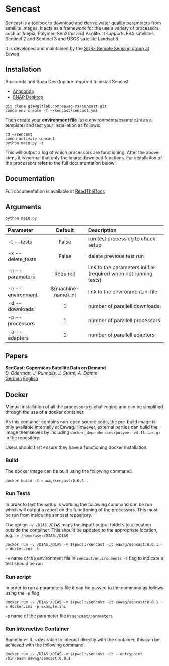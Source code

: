 # Sencast

Sencast is a toolbox to download and derive water quality parameters from satellite images. It acts as a framework for 
the use a variety of processors such as Idepix, Polymer, Sen2Cor and Acolite. It supports ESA satellites Sentinel 2 and 
Sentinel 3 and USGS satellite Landsat 8.

It is developed and maintained by the [SURF Remote Sensing group at Eawag](https://www.eawag.ch/en/department/surf/main-focus/remote-sensing/).
## Installation
Anaconda and Snap Desktop are required to install Sencast
- [Anaconda](https://www.anaconda.com)
- [SNAP Desktop](https://step.esa.int/main/download/snap-download/)
```
git clone git@gitlab.com:eawag-rs/sencast.git
conda env create -f ~/sencast/sencast.yml
```
Then create your **environment file** (use environments/example.ini as a template) and test your installation as follows:
```
cd ~/sencast
conda activate sencast
python main.py -t
```
This will output a log of which processors are functioning. After the above steps it is normal that only the image download functions. 
For installation of the processors refer to the full documentation below:

## Documentation

Full documentation is available at [ReadTheDocs](https://sencast.readthedocs.io/en/latest/?).


## Arguments

```
python main.py
```

| Parameter         |       Default       | Description                                                       |	
|:------------------|:-------------------:|:------------------------------------------------------------------|
| -t --tests 	      |       	False        | run test processing to check setup                                |
| -x --delete_tests |       	False        | delete previous test run                                          |
| -p --parameters 	 |      	Required      | link to the parameters.ini file (required when not running tests) |
| -e  --environment | ${machine-name}.ini | link to the environment.ini file                                  |
| -d -–downloads 	  |         	1	         | number of parallell downloads                                     |
| -p --processors   |         1	          | number of parallell processors                                    |
| -a --adapters	    |          1          | number of parallell adapters                                      |

## Papers

**SenCast: Copernicus Satellite Data on Demand**  
*D. Odermatt, J. Runnalls, J. Sturm, A. Damm*  
[German](https://www.dora.lib4ri.ch/eawag/islandora/object/eawag%3A21549/datastream/PDF4/Odermatt-2020-SenCast-%28accepted_version%29.pdf) [English](https://www.dora.lib4ri.ch/eawag/islandora/object/eawag%3A21549/datastream/PDF3/Odermatt-2020-SenCast-%28unspecified_8a1c1609%29.pdf)

## Docker

Manual installation of all the processors is challenging and can be simplified through the use of a docker container.

As this container contains non-open source code, the pre-build image is only available internally at Eawag. However, external parties can build the image
themselves by including `docker_dependencies/polymer-v4.15.tar.gz` in the repository.

Users should first ensure they have a functioning docker installation.

### Build

The docker image can be built using the following command:

`docker build -t eawag/sencast:0.0.1 .`

### Run Tests

In order to test the setup is working the following command can be run which will output a report on the 
functioning of the processors. This must be run from inside the sencast repository. 

The option `-v /DIAS:/DIAS` maps the input/ output folders to a location outside the container. This should be updated to 
the appropriate location, e.g. `-v /home/user/DIAS:/DIAS`

`docker run -v /DIAS:/DIAS -v $(pwd):/sencast -it eawag/sencast:0.0.1 -e docker.ini -t`

`-e` name of the environment file in `sencast/environments`
`-t` flag to indicate a test should be run 

### Run script

In order to run a parameters file it can be passed to the command as follows using the `-p` flag.

`docker run -v /DIAS:/DIAS -v $(pwd):/sencast -it eawag/sencast:0.0.1 -e docker.ini -p example.ini`

`-p` name of the parameter file in `sencast/parameters`

### Run Interactive Container

Sometimes it is desirable to interact directly with the container, this can be achieved with the following command:

`docker run -v /DIAS:/DIAS -v $(pwd):/sencast -it --entrypoint /bin/bash eawag/sencast:0.0.1`


